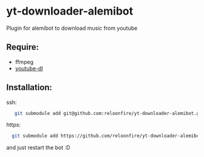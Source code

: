 # yt-downloader-alemibot
Plugin for alemibot to download music from youtube

## Require:
  - ffmpeg
  - [youtube-dl](https://github.com/ytdl-org/youtube-dl)

## Installation:
  ssh:
  ```bash
     git submodule add git@github.com:reloonfire/yt-downloader-alemibot.git plugins/yt-downloader
  ```
  https:
   ```bash
     git submodule add https://github.com/reloonfire/yt-downloader-alemibot.git plugins/yt-downloader
  ```
  and just restart the bot :D
  
